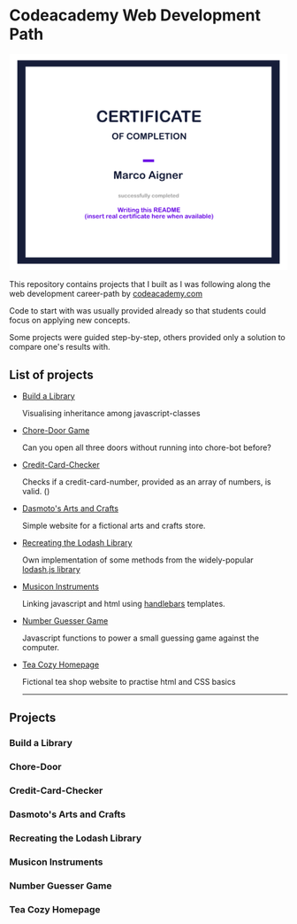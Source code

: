 # Codeacademy Web Development Path

<div style="text-align: center"><img src="./certificate/readme-certificate.jpg" "></div>

This repository contains projects that I built as I was following along the web development career-path by <a href="https://www.codecademy.com/" target="_blank">codeacademy.com</a>

Code to start with was usually provided already so that students could focus on applying new concepts.

Some projects were guided step-by-step, others provided only a solution to compare one's results with.

## List of projects

- <a href="#library">Build a Library</a>

  Visualising inheritance among javascript-classes   

- <a href="#chore-door">Chore-Door Game</a>

    Can you open all three doors without running into chore-bot before?
- <a href="#credit-card-checker">Credit-Card-Checker</a>

    Checks if a credit-card-number, provided as an array of numbers, is valid. ()
- <a href="#dasmoto">Dasmoto's Arts and Crafts</a>

    Simple website for a fictional arts and crafts store.
- <a href="#lodash">Recreating the Lodash Library</a>

    Own implementation of some methods from the widely-popular <a href="https://lodash.com/" target="_blank">lodash.js library</a>
- <a href="#musicon">Musicon Instruments</a>

    Linking javascript and html using <a href="https://handlebarsjs.com/" target="_blank">handlebars</a> templates.
- <a href="#number-guesser">Number Guesser Game</a>

    Javascript functions to power a small guessing game against the computer.
- <a href="#tea-cozy">Tea Cozy Homepage</a>

    Fictional tea shop website to practise html and CSS basics


    ---


## Projects

<h3 id="library">Build a Library</h3>

<h3 id="chore-door">Chore-Door</h3>

<h3 id="credit-card-checker">Credit-Card-Checker</h3>

<h3 id="dasmoto">Dasmoto's Arts and Crafts</h3>

<h3 id="lodash">Recreating the Lodash Library</h3>

<h3 id="musicon">Musicon Instruments</h3>

<h3 id="number-guesser">Number Guesser Game</h3>

<h3 id="tea-cozy">Tea Cozy Homepage</h3>

